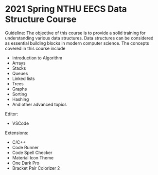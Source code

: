 # 2021 Spring NTHU EECS Data Structure Course

Guideline:
The objective of this course is to provide a solid training for understanding various data structures. Data structures can be considered as essential building blocks in modern computer science. The concepts covered in this course include

- Introduction to Algorithm
- Arrays
- Stacks
- Queues
- Linked lists
- Trees
- Graphs
- Sorting
- Hashing
- And other advanced topics

Editor:
- VSCode

Extensions:
- C/C++
- Code Runner
- Code Spell Checker
- Material Icon Theme
- One Dark Pro
- Bracket Pair Colorizer 2
